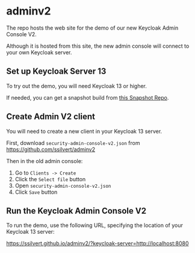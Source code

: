 # adminv2

The repo hosts the web site for the demo of our new Keycloak Admin Console V2.

Although it is hosted from this site, the new admin console will connect to your own Keycloak server.

## Set up Keycloak Server 13

To try out the demo, you will need Keycloak 13 or higher.

If needed, you can get a snapshot build from [this Snapshot Repo](https://repository.jboss.org/nexus/content/repositories/staging/org/keycloak/keycloak-server-dist/13.0.0-SNAPSHOT-stage-20210422-093800/).

## Create Admin V2 client

You will need to create a new client in your Keycloak 13 server.

First, download `security-admin-console-v2.json` from https://github.com/ssilvert/adminv2

Then in the old admin console:

1. Go to `Clients -> Create`
2. Click the `Select file` button
3. Open `security-admin-console-v2.json`
4. Click `Save` button

## Run the Keycloak Admin Console V2

To run the demo, use the following URL, specifying the location of your Keycloak 13 server:

https://ssilvert.github.io/adminv2/?keycloak-server=http://localhost:8080
